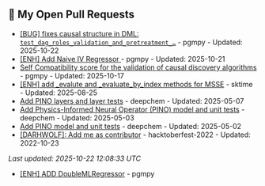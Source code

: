 <!--
**DARHWOLF/DARHWOLF** is a ✨ _special_ ✨ repository because its `README.md` (this file) appears on your GitHub profile.

Here are some ideas to get you started:

- 🔭 I’m currently working on ...
- 🌱 I’m currently learning ...
- 👯 I’m looking to collaborate on ...
- 🤔 I’m looking for help with ...
- 💬 Ask me about ...
- 📫 How to reach me: ...
- 😄 Pronouns: ...
- ⚡ Fun fact: ...
-->

<!-- OPEN_PRS:START -->
## 🔧 My Open Pull Requests

- [[BUG] fixes causal structure in DML: `test_dag_roles_validation_and_pretreatment_…`](https://github.com/pgmpy/pgmpy/pull/2397) - pgmpy - Updated: 2025-10-22
- [[ENH] Add Naive IV Regressor ](https://github.com/pgmpy/pgmpy/pull/2378) - pgmpy - Updated: 2025-10-21
- [Self Compatibility score for the validation of causal discovery algorithms](https://github.com/pgmpy/pgmpy/pull/2058) - pgmpy - Updated: 2025-10-17
- [[ENH] add _evalute and _evaluate_by_index methods for MSSE](https://github.com/sktime/sktime/pull/8656) - sktime - Updated: 2025-08-25
- [Add PINO layers and layer tests](https://github.com/deepchem/deepchem/pull/4435) - deepchem - Updated: 2025-05-07
- [Add Physics-Informed Neural Operator (PINO) model and unit tests](https://github.com/deepchem/deepchem/pull/4415) - deepchem - Updated: 2025-05-03
- [Add PINO model and unit tests](https://github.com/deepchem/deepchem/pull/4436) - deepchem - Updated: 2025-05-02
- [[DARHWOLF]: Add me as contributor](https://github.com/vishalj0501/hacktoberfest-2022/pull/31) - hacktoberfest-2022 - Updated: 2022-10-23

*Last updated: 2025-10-22 12:08:33 UTC*
<!-- OPEN_PRS:END -->
<!-- MERGED_PRS:START -->
- [[ENH] ADD DoubleMLRegressor](https://github.com/pgmpy/pgmpy/pull/2288)  - pgmpy
 <!-- MERGED_PRS:END -->
